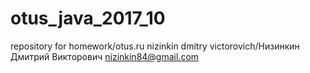 # otus_java_2017_10
repository for homework/otus.ru
nizinkin dmitry victorovich/Низинкин Дмитрий Викторович
nizinkin84@gmail.com